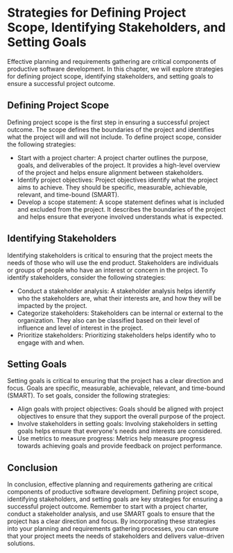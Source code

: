 Strategies for Defining Project Scope, Identifying Stakeholders, and Setting Goals
==================================================================================================================================

Effective planning and requirements gathering are critical components of productive software development. In this chapter, we will explore strategies for defining project scope, identifying stakeholders, and setting goals to ensure a successful project outcome.

Defining Project Scope
----------------------

Defining project scope is the first step in ensuring a successful project outcome. The scope defines the boundaries of the project and identifies what the project will and will not include. To define project scope, consider the following strategies:

* Start with a project charter: A project charter outlines the purpose, goals, and deliverables of the project. It provides a high-level overview of the project and helps ensure alignment between stakeholders.
* Identify project objectives: Project objectives identify what the project aims to achieve. They should be specific, measurable, achievable, relevant, and time-bound (SMART).
* Develop a scope statement: A scope statement defines what is included and excluded from the project. It describes the boundaries of the project and helps ensure that everyone involved understands what is expected.

Identifying Stakeholders
------------------------

Identifying stakeholders is critical to ensuring that the project meets the needs of those who will use the end product. Stakeholders are individuals or groups of people who have an interest or concern in the project. To identify stakeholders, consider the following strategies:

* Conduct a stakeholder analysis: A stakeholder analysis helps identify who the stakeholders are, what their interests are, and how they will be impacted by the project.
* Categorize stakeholders: Stakeholders can be internal or external to the organization. They also can be classified based on their level of influence and level of interest in the project.
* Prioritize stakeholders: Prioritizing stakeholders helps identify who to engage with and when.

Setting Goals
-------------

Setting goals is critical to ensuring that the project has a clear direction and focus. Goals are specific, measurable, achievable, relevant, and time-bound (SMART). To set goals, consider the following strategies:

* Align goals with project objectives: Goals should be aligned with project objectives to ensure that they support the overall purpose of the project.
* Involve stakeholders in setting goals: Involving stakeholders in setting goals helps ensure that everyone's needs and interests are considered.
* Use metrics to measure progress: Metrics help measure progress towards achieving goals and provide feedback on project performance.

Conclusion
----------

In conclusion, effective planning and requirements gathering are critical components of productive software development. Defining project scope, identifying stakeholders, and setting goals are key strategies for ensuring a successful project outcome. Remember to start with a project charter, conduct a stakeholder analysis, and use SMART goals to ensure that the project has a clear direction and focus. By incorporating these strategies into your planning and requirements gathering processes, you can ensure that your project meets the needs of stakeholders and delivers value-driven solutions.
